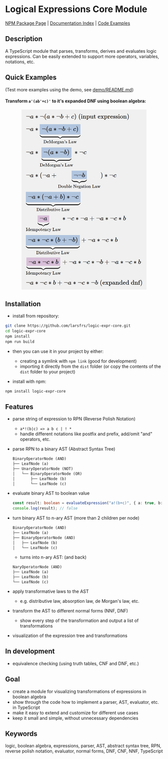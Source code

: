 # Logical Expressions Core Module

[NPM Package Page](https://www.npmjs.com/package/logic-expr-core) | [Documentation Index](docs/index.md) | [Code Examples](docs/code-examples.md)

## Description

A TypeScript module that parses, transforms, derives and evaluates logic expressions. Can be easily extended to support more operators, variables, notations, etc.

## Quick Examples

(Test more examples using the demo, see [demo/README.md](demo/README.md))

#### Transform `a'(ab'+c)'` to it's expanded DNF using boolean algebra:
<div align="center">
    <img src="./docs/example_transform.png" width="400" />
</div>

## Installation

- install from repository:
```bash
git clone https://github.com/larsfrs/logic-expr-core.git
cd logic-expr-core
npm install
npm run build
```
- then you can use it in your project by either:
    - creating a symlink with `npm link` (good for development)
    - importing it directly from the `dist` folder (or copy the contents of the `dist` folder to your project)

- install with npm:
```bash
npm install logic-expr-core
```

## Features

- parse string of expression to RPN (Reverse Polish Notation)
    - `a*!(b|c) => a b c | ! *`
    - handle different notations like postfix and prefix, add/omit "and" operators, etc.

- parse RPN to a binary AST (Abstract Syntax Tree)
    ```
    BinaryOperatorNode (AND)
    ├── LeafNode (a)
    ├── UnaryOperatorNode (NOT)
    │   └── BinaryOperatorNode (OR)
    │       ├── LeafNode (b)
    │       └── LeafNode (c)
    ```

- evaluate binary AST to boolean value
    ```typescript
    const result: boolean = evaluateExpression("a!(b+c)", { a: true, b: false, c: true }, booleanContext);
    console.log(result); // false
    ```

- turn binary AST to n-ary AST (more than 2 children per node)
    ```
    BinaryOperatorNode (AND)
    ├── LeafNode (a)
    ├── BinaryOperatorNode (AND)
    │   ├── LeafNode (b)
    │   └── LeafNode (c)
    ```
    - turns into n-ary AST: (and back)    
    ```
    NaryOperatorNode (AND)
    ├── LeafNode (a)
    ├── LeafNode (b)
    └── LeafNode (c)
    ```

- apply transformative laws to the AST
    - e.g. distributive law, absorption law, de Morgan's law, etc.

- transform the AST to different normal forms (NNF, DNF)
    - show every step of the transformation and output a list of transformations
    
- visualization of the expression tree and transformations

## In development
- equivalence checking (using truth tables, CNF and DNF, etc.)

## Goal
- create a module for visualizing transformations of expressions in boolean algebra
- show through the code how to implement a parser, AST, evaluator, etc. in TypeScript
- make it easy to extend and customize for different use cases
- keep it small and simple, without unnecessary dependencies

## Keywords
logic, boolean algebra, expressions, parser, AST, abstract syntax tree, RPN, reverse polish notation, evaluator, normal forms, DNF, CNF, NNF, TypeScript